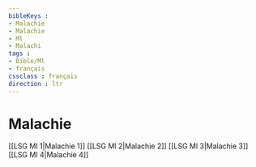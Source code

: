 ```yaml
---
bibleKeys : 
- Malachie
- Malachie
- Ml
- Malachi
tags : 
- Bible/Ml
- français
cssclass : français
direction : ltr
---
```


# Malachie

[[LSG Ml 1|Malachie 1]]
[[LSG Ml 2|Malachie 2]]
[[LSG Ml 3|Malachie 3]]
[[LSG Ml 4|Malachie 4]]
